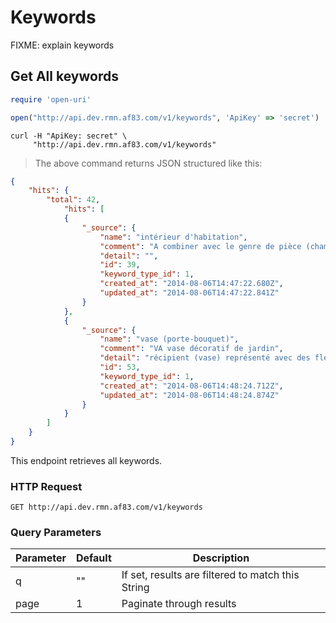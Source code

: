 # Keywords

FIXME: explain keywords

## Get All keywords

```ruby
require 'open-uri'

open("http://api.dev.rmn.af83.com/v1/keywords", 'ApiKey' => 'secret')
```


```shell
curl -H "ApiKey: secret" \
     "http://api.dev.rmn.af83.com/v1/keywords"
```

> The above command returns JSON structured like this:

```json
{
    "hits": {
        "total": 42,
            "hits": [
            {
                "_source": {
                    "name": "intérieur d'habitation",
                    "comment": "A combiner avec le genre de pièce (chambre, salon..) Aucune scène importante ne se déroule, sinon : 'scène d'intérieur'",
                    "detail": "",
                    "id": 39,
                    "keyword_type_id": 1,
                    "created_at": "2014-08-06T14:47:22.680Z",
                    "updated_at": "2014-08-06T14:47:22.841Z"
                }
            },
            {
                "_source": {
                    "name": "vase (porte-bouquet)",
                    "comment": "VA vase décoratif de jardin",
                    "detail": "récipient (vase) représenté avec des fleurs ou destiné à en recevoir (tulipière, bouquetière)",
                    "id": 53,
                    "keyword_type_id": 1,
                    "created_at": "2014-08-06T14:48:24.712Z",
                    "updated_at": "2014-08-06T14:48:24.874Z"
                }
            }
        ]
    }
}
```

This endpoint retrieves all keywords.

### HTTP Request

`GET http://api.dev.rmn.af83.com/v1/keywords`

### Query Parameters

Parameter | Default | Description
--------- | ------- | -----------
q         | ""      | If set, results are filtered to match this String
page      | 1       | Paginate through results
